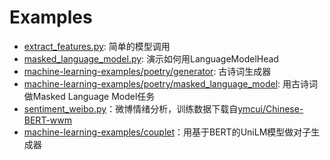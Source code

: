 # Examples

- [extract_features.py](https://github.com/gaolichen/simplebert/blob/main/examples/extract_features.py): 简单的模型调用
- [masked_language_model.py](https://github.com/gaolichen/simplebert/blob/main/examples/masked_language_model.py): 演示如何用LanguageModelHead
- [machine-learning-examples/poetry/generator](https://github.com/gaolichen/machine-learning-examples/tree/main/poetry/generator): 古诗词生成器
- [machine-learning-examples/poetry/masked_language_model](https://github.com/gaolichen/machine-learning-examples/tree/main/poetry/masked_language_model): 用古诗词做Masked Language Model任务
- [sentiment_weibo.py](https://github.com/gaolichen/simplebert/blob/main/examples/sentiment_weibo.py)：微博情绪分析，训练数据下载自[ymcui/Chinese-BERT-wwm](https://github.com/ymcui/Chinese-BERT-wwm/blob/master/data/weibo/weibo.zip)
- [machine-learning-examples/couplet](https://github.com/gaolichen/machine-learning-examples/tree/main/couplet)：用基于BERT的UniLM模型做对子生成器
